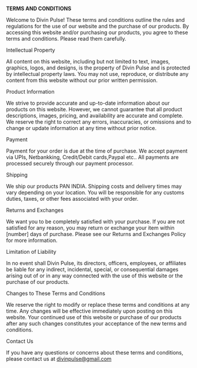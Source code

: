 ﻿**TERMS AND CONDITIONS**

Welcome to Divin Pulse! These terms and conditions outline the rules and regulations for the use of our website and the purchase of our products. By accessing this website and/or purchasing our products, you agree to these terms and conditions. Please read them carefully. 

Intellectual Property 

All content on this website, including but not limited to text, images, graphics, logos, and designs, is the property of Divin Pulse and is protected by intellectual property laws. You may not use, reproduce, or distribute any content from this website without our prior written permission.

Product Information



We strive to provide accurate and up-to-date information about our products on this website. However, we cannot guarantee that all product descriptions, images, pricing, and availability are accurate and complete. We reserve the right to correct any errors, inaccuracies, or omissions and to change or update information at any time without prior notice.



Payment



Payment for your order is due at the time of purchase. We accept payment via UPIs, Netbankking, Credit/Debit cards,Paypal etc.. All payments are processed securely through our payment processor.



Shipping



We ship our products PAN INDIA. Shipping costs and delivery times may vary depending on your location. You will be responsible for any customs duties, taxes, or other fees associated with your order.



Returns and Exchanges



We want you to be completely satisfied with your purchase. If you are not satisfied for any reason, you may return or exchange your item within [number] days of purchase. Please see our Returns and Exchanges Policy for more information.



Limitation of Liability



In no event shall Divin Pulse, its directors, officers, employees, or affiliates be liable for any indirect, incidental, special, or consequential damages arising out of or in any way connected with the use of this website or the purchase of our products.



Changes to These Terms and Conditions



We reserve the right to modify or replace these terms and conditions at any time. Any changes will be effective immediately upon posting on this website. Your continued use of this website or purchase of our products after any such changes constitutes your acceptance of the new terms and conditions.



Contact Us



If you have any questions or concerns about these terms and conditions, please contact us at divinpulse@gmail.com

